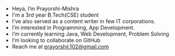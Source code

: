 -  Heya, I’m Prayorshi-Mishra
-  I'm a 3rd year B.Tech(CSE) student
-  I've also served as a content writer in few IT corporations.
-  I’m interested in Programming, App Development.
-  I’m currently learning Java, Web Development, Problem Solving
-  I’m looking to collaborate on GitHub
-  Reach me at prayorshii.102@gmail.com

<!---
Prayorshi-Mishra/Prayorshi-Mishra is a ✨ special ✨ repository because its `README.md` (this file) appears on your GitHub profile.
You can click the Preview link to take a look at your changes.
--->
